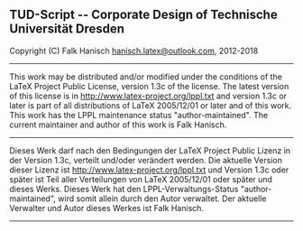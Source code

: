 
 TUD-Script -- Corporate Design of Technische Universität Dresden
----------------------------------------------------------------------------

 Copyright (C) Falk Hanisch <hanisch.latex@outlook.com>, 2012-2018

----------------------------------------------------------------------------

 This work may be distributed and/or modified under the conditions of the
 LaTeX Project Public License, version 1.3c of the license. The latest
 version of this license is in http://www.latex-project.org/lppl.txt and
 version 1.3c or later is part of all distributions of LaTeX 2005/12/01
 or later and of this work. This work has the LPPL maintenance status
 "author-maintained". The current maintainer and author of this work
 is Falk Hanisch.

----------------------------------------------------------------------------

 Dieses Werk darf nach den Bedingungen der LaTeX Project Public Lizenz
 in der Version 1.3c, verteilt und/oder verändert werden. Die aktuelle
 Version dieser Lizenz ist http://www.latex-project.org/lppl.txt und
 Version 1.3c oder später ist Teil aller Verteilungen von LaTeX 2005/12/01
 oder später und dieses Werks. Dieses Werk hat den LPPL-Verwaltungs-Status
 "author-maintained", wird somit allein durch den Autor verwaltet. Der
 aktuelle Verwalter und Autor dieses Werkes ist Falk Hanisch.

----------------------------------------------------------------------------
